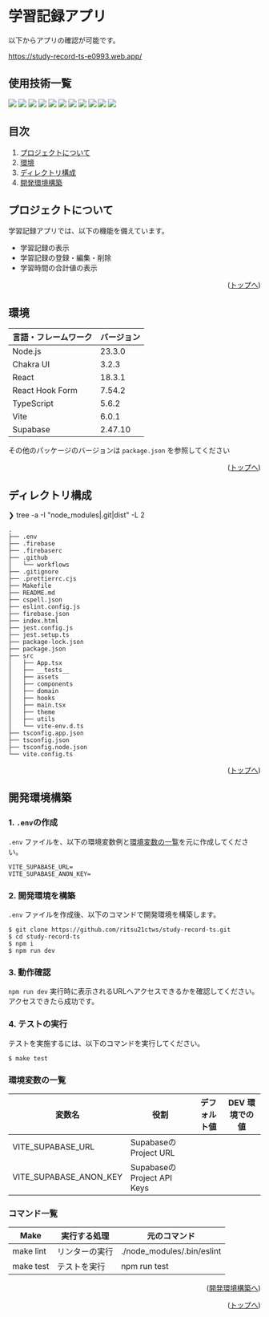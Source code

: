 <div id="top"></div>

# 学習記録アプリ

以下からアプリの確認が可能です。

https://study-record-ts-e0993.web.app/

## 使用技術一覧

<!-- シールド一覧 -->
<!-- 該当するプロジェクトの中から任意のものを選ぶ-->
<p style="display: inline">
  <!-- フロントエンド -->
  <img src="https://img.shields.io/badge/Node.js-000000?logo=node.js&style=for-the-badge">
  <img src="https://img.shields.io/badge/Chakra UI-000000?logo=chakraui&style=for-the-badge">
  <img src="https://img.shields.io/badge/React-000000?logo=react&style=for-the-badge">
  <img src="https://img.shields.io/badge/React Hook Form-000000?logo=reacthookform&style=for-the-badge">
  <img src="https://img.shields.io/badge/TypeScript-000000?logo=typescript&style=for-the-badge">
  <!-- テスト -->
  <img src="https://img.shields.io/badge/Jest-000000?logo=jest&style=for-the-badge&logoColor=C21325">
  <img src="https://img.shields.io/badge/Testing Library-000000?logo=testinglibrary&style=for-the-badge">
  <!-- インフラ -->
  <img src="https://img.shields.io/badge/Vite-000000?logo=vite&style=for-the-badge">
  <img src="https://img.shields.io/badge/Supabase-000000?logo=supabase&style=for-the-badge">
  <img src="https://img.shields.io/badge/Firebase-000000?logo=firebase&style=for-the-badge&logoColor=DD2C00">
  <img src="https://img.shields.io/badge/GitHub Actions-000000.svg?logo=githubactions&style=for-the-badge">
</p>

## 目次

1. [プロジェクトについて](#プロジェクトについて)
2. [環境](#環境)
3. [ディレクトリ構成](#ディレクトリ構成)
4. [開発環境構築](#開発環境構築)

## プロジェクトについて

学習記録アプリでは、以下の機能を備えています。

- 学習記録の表示
- 学習記録の登録・編集・削除
- 学習時間の合計値の表示

<p align="right">(<a href="#top">トップへ</a>)</p>

## 環境

| 言語・フレームワーク | バージョン |
| -------------------- | ---------- |
| Node.js              | 23.3.0     |
| Chakra UI            | 3.2.3      |
| React                | 18.3.1     |
| React Hook Form      | 7.54.2     |
| TypeScript           | 5.6.2      |
| Vite                 | 6.0.1      |
| Supabase             | 2.47.10    |

その他のパッケージのバージョンは `package.json` を参照してください

<p align="right">(<a href="#top">トップへ</a>)</p>

## ディレクトリ構成

❯ tree -a -I "node_modules|.git|dist" -L 2

```
.
├── .env
├── .firebase
├── .firebaserc
├── .github
│   └── workflows
├── .gitignore
├── .prettierrc.cjs
├── Makefile
├── README.md
├── cspell.json
├── eslint.config.js
├── firebase.json
├── index.html
├── jest.config.js
├── jest.setup.ts
├── package-lock.json
├── package.json
├── src
│   ├── App.tsx
│   ├── __tests__
│   ├── assets
│   ├── components
│   ├── domain
│   ├── hooks
│   ├── main.tsx
│   ├── theme
│   ├── utils
│   └── vite-env.d.ts
├── tsconfig.app.json
├── tsconfig.json
├── tsconfig.node.json
└── vite.config.ts
```

<p align="right">(<a href="#top">トップへ</a>)</p>

## 開発環境構築

### 1. `.env`の作成

`.env` ファイルを、以下の環境変数例と[環境変数の一覧](#環境変数の一覧)を元に作成してください。

```
VITE_SUPABASE_URL=
VITE_SUPABASE_ANON_KEY=
```

### 2. 開発環境を構築

`.env` ファイルを作成後、以下のコマンドで開発環境を構築します。

```
$ git clone https://github.com/ritsu21ctws/study-record-ts.git
$ cd study-record-ts
$ npm i
$ npm run dev
```

### 3. 動作確認

`npm run dev` 実行時に表示されるURLへアクセスできるかを確認してください。<br>
アクセスできたら成功です。

### 4. テストの実行

テストを実施するには、以下のコマンドを実行してください。

```
$ make test
```

### 環境変数の一覧

| 変数名                 | 役割                       | デフォルト値 | DEV 環境での値 |
| ---------------------- | -------------------------- | ------------ | -------------- |
| VITE_SUPABASE_URL      | SupabaseのProject URL      |              |                |
| VITE_SUPABASE_ANON_KEY | SupabaseのProject API Keys |              |                |

### コマンド一覧

| Make      | 実行する処理   | 元のコマンド               |
| --------- | -------------- | -------------------------- |
| make lint | リンターの実行 | ./node_modules/.bin/eslint |
| make test | テストを実行   | npm run test               |

<p align="right">(<a href="#開発環境構築">開発環境構築へ</a>)</p>
<p align="right">(<a href="#top">トップへ</a>)</p>
